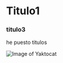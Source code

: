 # Titulo1
### titulo3



he puesto titulos



![Image of Yaktocat](https://octodex.github.com/images/yaktocat.png)

